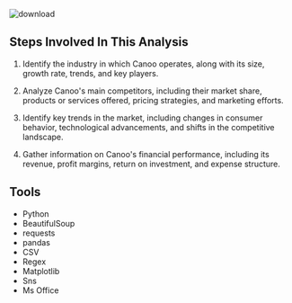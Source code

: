 ![download](https://github.com/Mr-Vicky-01/Deplyment-Deep-learining/assets/143078285/05eb7842-66f6-4ea4-8d45-c3afe3eebf11)

## Steps Involved In This Analysis

1. Identify the industry in which Canoo operates, along with its size, growth rate, trends, and key players.

2. Analyze Canoo's main competitors, including their market share, products or services offered, pricing strategies, and marketing efforts.

3. Identify key trends in the market, including changes in consumer behavior, technological advancements, and shifts in the competitive landscape.

4. Gather information on Canoo's financial performance, including its revenue, profit margins, return on investment, and expense structure.

## Tools

* Python
* BeautifulSoup
* requests
* pandas
* CSV
* Regex
* Matplotlib 
* Sns
* Ms Office 
